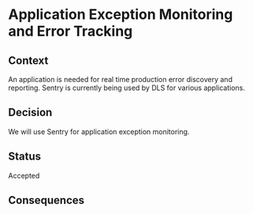 # Application Exception Monitoring and Error Tracking

## Context

An application is needed for real time production error discovery and reporting. Sentry is currently being
used by DLS for various applications.

## Decision

We will use Sentry for application exception monitoring.

## Status

Accepted

## Consequences
